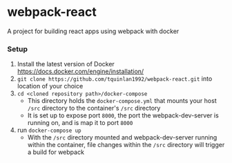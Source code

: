 # webpack-react

A project for building react apps using webpack with docker

### Setup

1. Install the latest version of Docker
https://docs.docker.com/engine/installation/
2. ```git clone https://github.com/tquinlan1992/webpack-react.git``` into location of your choice
3. ```cd <cloned repository path>/docker-compose```
    - This directory holds the ```docker-compose.yml``` that mounts your host ```/src``` directory to the container's ```/src``` directory
    - It is set up to expose port ```8000```, the port the webpack-dev-server is running on, and is map it to port ```8000```
4. run ```docker-compose up```
    - With the ```/src``` directory mounted and webpack-dev-server running within the container, file changes within the ```/src``` directory will trigger a build for webpack
